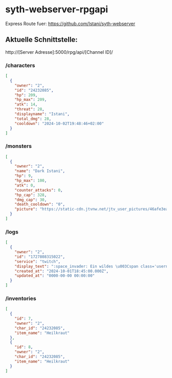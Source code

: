 # syth-webserver-rpgapi

Express Route fuer: https://github.com/Istani/syth-webserver

## Aktuelle Schnittstelle:

http://[Server Adresse]:5000/rpg/api/[Channel ID]/

### /characters
```json
[
  {
    "owner": "2",
    "id": "24232085",
    "hp": 209,
    "hp_max": 209,
    "atk": 14,
    "threat": 28,
    "displayname": "Istani",
    "total_dmg": 28,
    "cooldown": "2024-10-02T19:48:46+02:00"
  }
]
```

### /monsters
```json
[
  {
    "owner": "2",
    "name": "Dark Istani",
    "hp": 9,
    "hp_max": 100,
    "atk": 0,
    "counter_attacks": 0,
    "hp_cap": 328,
    "dmg_cap": 30,
    "death_cooldown": "0",
    "picture": "https://static-cdn.jtvnw.net/jtv_user_pictures/46afe3ea-eca5-493a-beaf-8bdedfbe7584-profile_image-300x300.jpg"
  }
]
```

### /logs
```json
[
  {
    "owner": "2",
    "id": "1727808315022",
    "service": "twitch",
    "display_text": ":space_invader: Ein wildes \u003Cspan class='username'\u003EDark Istani\u003C/span\u003E erscheint! (\u003Cspan class='special'\u003E100\u003C/span\u003E HP)",
    "created_at": "2024-10-01T18:45:00.000Z",
    "updated_at": "0000-00-00 00:00:00"
  }
]
```

### /inventories
```json
[
  {
    "id": 7,
    "owner": "2",
    "char_id": "24232085",
    "item_name": "Heilkraut"
  },
  {
    "id": 8,
    "owner": "2",
    "char_id": "24232085",
    "item_name": "Heilkraut"
  }
]

``` 